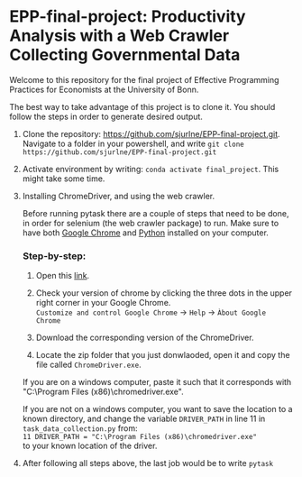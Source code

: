 # EPP-final-project: Productivity Analysis with a Web Crawler Collecting Governmental Data
Welcome to this repository for the final project of Effective Programming Practices for Economists at the University of Bonn.

The best way to take advantage of this project is to clone it. You should follow the steps in order to generate
desired output.

1. Clone the repository: https://github.com/sjurlne/EPP-final-project.git. Navigate to a folder in your powershell,
    and write 
    ```git clone https://github.com/sjurlne/EPP-final-project.git```

2. Activate environment by writing: 
    ```conda activate final_project```.
    This might take some time.


3. Installing ChromeDriver, and using the web crawler.

    Before running pytask there are a couple of steps that need to be done, in order for selenium (the web crawler package) to run. Make sure to have both [Google Chrome](https://www.google.com/chrome/) and [Python](https://www.python.org/downloads/) installed on your computer.

    ### Step-by-step:

    1. Open this [link](https://chromedriver.chromium.org/downloads). 
    
    2. Check your version of chrome by clicking the three dots in the upper right corner in your Google Chrome.  
        ```Customize and control Google Chrome``` -> ```Help``` -> ```Àbout Google Chrome```  

    3. Download the corresponding version of the ChromeDriver.

    4. Locate the zip folder that you just donwlaoded, open it and copy the file called ```ChromeDriver.exe```.
         
    If you are on a windows computer, paste it such that it corresponds with "C:\Program Files (x86)\chromedriver.exe".  
       
    If you are not on a windows computer, you want to save the location to a known directory, and change the variable   ```DRIVER_PATH``` in line 11 in ```task_data_collection.py``` from:  
    ```11 DRIVER_PATH = "C:\Program Files (x86)\chromedriver.exe"```   
    to your known location of the driver.

4. After following all steps above, the last job would be to write ```pytask```  
